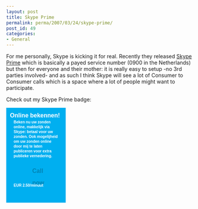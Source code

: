 ```yaml
---
layout: post
title: Skype Prime
permalink: perma/2007/03/24/skype-prime/
post_id: 49
categories: 
- General
---
```


For me personally, Skype is kicking it for real. Recently they released <a
href="http://share.skype.com/sites/en/2007/03/skype_prime_beta_introducing_t.html">Skype
Prime</a> which is basically a payed service number (0900 in the Netherlands)
but then for everyone and their mother: it is really easy to setup -no 3rd
parties involved- and as such I think Skype will see a lot of Consumer to
Consumer calls which is a space where a lot of people might want to
participate. 

Check out my Skype Prime badge:

<div id="skype-prime" style="width: 160px !important; overflow: hidden !important; background: #00aff0 url(http://download.skype.com/share/skypeprime/snippet_top.png) top left no-repeat !important; padding: 0 !important;"><h1 style="color: white !important; font: 16px/1.4 Arial, sans-serif; font-weight: bold !important; margin: 0 !important; padding: 10px 10px 2px 10px !important;">Online bekennen!

<p style="color: white !important; font: 10px/1.3 'Lucida Grande', Verdana, sans-serif !important; font-weight: bold !important; padding: 0 10px 2px 10px !important; margin: 0 !important;">Beken nu uw zonden online, makkelijk via Skype: betaal voor uw zonden. Ook mogelijheid om uw zonden online door mij te laten publiceren voor extra publieke vernedering.

<a href="http://www.skype.com/go/joinskypeprime?call&skypename=ojilles" title="Use Skype to call now" style="height: 32px !important; display: block !important; font: 16px Arial, sans-serif !important; font-weight: bold !important; text-decoration: none !important; background: transparent url(http://download.skype.com/share/skypeprime/snippet_button.png) top left no-repeat !important; padding: 0 5px 0 50px !important; margin: 10px 10px 0 10px !important; color: #0083b3 !important; line-height: 32px !important;">Call now</a><p style="margin: 10px 0 5px 0 !important; color: white !important; font: 10px/1.3 'Lucida Grande', Verdana, sans-serif !important; font-weight: bold !important; padding: 0 10px 0 10px !important;">EUR 2.50/minuut

<div style="margin-top: 0 !important; background: #00aff0 url(http://download.skype.com/share/skypeprime/snippet_bottom.png) bottom left no-repeat !important; padding-top: 13px;"><div style="float: left !important; width: 10px !important; height: 20px !important;"></div><a href="http://www.skype.com/?cm_mmc=skype-_-public-_-snippet-_-tag" style="display: block !important; float: right; height: 20px !important; width: 50px !important;" title="Free international calls when you call friends on Skype"></a><div style="clear: both !important;"></div></div></div>
